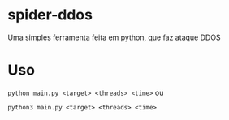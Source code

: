 # spider-ddos
 Uma simples ferramenta feita em python, que faz ataque DDOS

# Uso
```python main.py <target> <threads> <time>```
ou

```python3 main.py <target> <threads> <time>```
